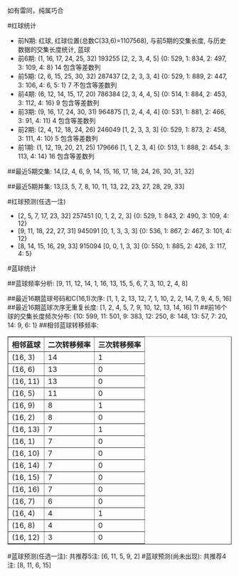 <!-- 
.. title: 双色球2016085期(2016-07-24)数据分析报告
.. slug: slott-2016085-2016-07-24-report
.. date: 2016-07-25 08:00:00 UTC+08:00
.. tags: Lottery
.. link: 
.. description: 
.. type: text
-->

如有雷同，纯属巧合

<!-- TEASER_END-->

#红球统计

- 前N期: 红球, 红球位置(总数C(33,6)=1107568), 与前5期的交集长度, 与历史数据的交集长度统计, 蓝球
- 前6期: (1, 16, 17, 24, 25, 32) 193255 [2, 2, 3, 4, 5] {0: 529, 1: 834, 2: 497, 3: 109, 4: 8} 14 包含等差数列
- 前5期: (2, 6, 15, 25, 30, 32) 287437 [2, 2, 3, 3, 4] {0: 529, 1: 889, 2: 447, 3: 106, 4: 6, 5: 1} 7 不包含等差数列
- 前4期: (6, 12, 14, 15, 17, 20) 786384 [2, 3, 4, 4, 5] {0: 514, 1: 884, 2: 453, 3: 112, 4: 16} 9 包含等差数列
- 前3期: (9, 16, 17, 24, 30, 31) 964875 [1, 2, 4, 4, 4] {0: 531, 1: 881, 2: 466, 3: 91, 4: 11} 4 包含等差数列
- 前2期: (2, 4, 12, 18, 24, 26) 246049 [1, 2, 3, 3, 3] {0: 529, 1: 873, 2: 458, 3: 111, 4: 10} 5 包含等差数列
- 前1期: (1, 12, 19, 20, 21, 25) 179666 [1, 1, 2, 3, 4] {0: 513, 1: 888, 2: 454, 3: 113, 4: 14} 16 包含等差数列

##最近5期交集:
14,[2, 4, 6, 9, 14, 15, 16, 17, 18, 24, 26, 30, 31, 32]

##最近5期并集:
13,[3, 5, 7, 8, 10, 11, 13, 22, 23, 27, 28, 29, 33]

#红球预测(任选一注)

- [2, 5, 7, 17, 23, 32] 257451 [0, 1, 2, 2, 3] {0: 529, 1: 843, 2: 490, 3: 109, 4: 12}
- [9, 11, 18, 22, 27, 31] 945091 [0, 1, 3, 3, 3] {0: 536, 1: 867, 2: 467, 3: 101, 4: 12}
- [8, 14, 15, 16, 29, 33] 915094 [0, 0, 1, 3, 3] {0: 550, 1: 885, 2: 426, 3: 117, 4: 5}

#蓝球统计

##蓝球频率分析:
[9, 11, 12, 14, 1, 16, 13, 15, 5, 6, 7, 3, 10, 2, 4, 8]

##最近16期蓝球号码和C(16,1)次序:
 [1, 1, 2, 13, 12, 7, 1, 10, 2, 2, 14, 7, 9, 4, 5, 16]
##最近16期蓝球次序无重复长度:
 [1, 2, 4, 5, 7, 9, 10, 12, 13, 14, 16] 11
##前16个球的交集长度频次分布:
{10: 599, 11: 501, 9: 383, 12: 250, 8: 148, 13: 57, 7: 20, 14: 9, 6: 1}
##相邻蓝球转移频率:
 <table border="1" class="table table-striped dataframe">
  <thead>
    <tr style="text-align: right;">
      <th>相邻蓝球</th>
      <th>二次转移频率</th>
      <th>三次转移频率</th>
    </tr>
  </thead>
  <tbody>
    <tr>
      <td>(16, 3)</td>
      <td>14</td>
      <td>1</td>
    </tr>
    <tr>
      <td>(16, 6)</td>
      <td>13</td>
      <td>0</td>
    </tr>
    <tr>
      <td>(16, 11)</td>
      <td>13</td>
      <td>0</td>
    </tr>
    <tr>
      <td>(16, 5)</td>
      <td>11</td>
      <td>0</td>
    </tr>
    <tr>
      <td>(16, 9)</td>
      <td>8</td>
      <td>1</td>
    </tr>
    <tr>
      <td>(16, 2)</td>
      <td>8</td>
      <td>0</td>
    </tr>
    <tr>
      <td>(16, 13)</td>
      <td>7</td>
      <td>1</td>
    </tr>
    <tr>
      <td>(16, 1)</td>
      <td>7</td>
      <td>0</td>
    </tr>
    <tr>
      <td>(16, 10)</td>
      <td>7</td>
      <td>0</td>
    </tr>
    <tr>
      <td>(16, 14)</td>
      <td>7</td>
      <td>0</td>
    </tr>
    <tr>
      <td>(16, 15)</td>
      <td>7</td>
      <td>0</td>
    </tr>
    <tr>
      <td>(16, 16)</td>
      <td>7</td>
      <td>0</td>
    </tr>
    <tr>
      <td>(16, 7)</td>
      <td>6</td>
      <td>0</td>
    </tr>
    <tr>
      <td>(16, 4)</td>
      <td>4</td>
      <td>1</td>
    </tr>
    <tr>
      <td>(16, 8)</td>
      <td>4</td>
      <td>0</td>
    </tr>
    <tr>
      <td>(16, 12)</td>
      <td>3</td>
      <td>0</td>
    </tr>
  </tbody>
</table>
#蓝球预测(任选一注):
共推荐5注: [6, 11, 5, 9, 2]
#蓝球预测(尚未出现):
共推荐4注: [8, 11, 6, 15]

